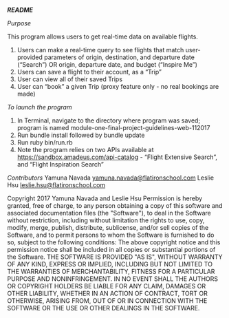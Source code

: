 ***README***


*Purpose*

This program allows users to get real-time data on available flights.
1) Users can make a real-time query to see flights that match user-provided parameters of origin, destination, and departure date (“Search”) OR origin, departure date, and budget (“Inspire Me”)
2) Users can save a flight to their account, as a “Trip”
3) User can view all of their saved Trips
4) User can “book” a given Trip (proxy feature only - no real bookings are made)



*To launch the program*

1) In Terminal, navigate to the directory where program was saved; program is named module-one-final-project-guidelines-web-112017
2) Run bundle install followed by bundle update
3) Run ruby bin/run.rb
4) Note the program relies on two APIs available at https://sandbox.amadeus.com/api-catalog - “Flight Extensive Search”, and “Flight Inspiration Search”


*Contributors*
Yamuna Navada yamuna.navada@flatironschool.com
Leslie Hsu leslie.hsu@flatironschool.com


Copyright 2017 Yamuna Navada and Leslie Hsu
Permission is hereby granted, free of charge, to any person obtaining a copy of this software and associated documentation files (the "Software"), to deal in the Software without restriction, including without limitation the rights to use, copy, modify, merge, publish, distribute, sublicense, and/or sell copies of the Software, and to permit persons to whom the Software is furnished to do so, subject to the following conditions:
The above copyright notice and this permission notice shall be included in all copies or substantial portions of the Software.
THE SOFTWARE IS PROVIDED "AS IS", WITHOUT WARRANTY OF ANY KIND, EXPRESS OR IMPLIED, INCLUDING BUT NOT LIMITED TO THE WARRANTIES OF MERCHANTABILITY, FITNESS FOR A PARTICULAR PURPOSE AND NONINFRINGEMENT. IN NO EVENT SHALL THE AUTHORS OR COPYRIGHT HOLDERS BE LIABLE FOR ANY CLAIM, DAMAGES OR OTHER LIABILITY, WHETHER IN AN ACTION OF CONTRACT, TORT OR OTHERWISE, ARISING FROM, OUT OF OR IN CONNECTION WITH THE SOFTWARE OR THE USE OR OTHER DEALINGS IN THE SOFTWARE.
